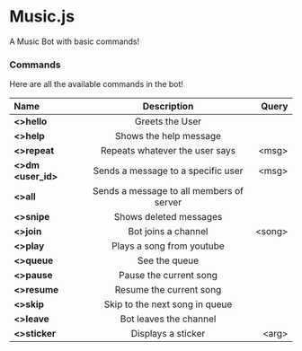 # Music.js
A Music Bot with basic commands!

### Commands

Here are all the available commands in the bot!


|      Name      |              Description                   | Query        |
|:---------------|:------------------------------------------:|-------------:|
|  **<>hello**   |            Greets the User                 |              |
|  **<>help**    |            Shows the help message          |              |
|  **<>repeat**  |      Repeats whatever the user says        |  \<msg>      |      
|**<>dm <user_id>**|     Sends a message to a specific user   |  \<msg>      |
|  **<>all**     |  Sends a message to all members of server  |              | 
|  **<>snipe**   |        Shows deleted messages              |              |
|  **<>join**    |         Bot joins a channel                |  \<song>     |
|  **<>play**    |        Plays a song from youtube           |              |
|  **<>queue**   |             See the queue                  |              |
|  **<>pause**   |         Pause the current song             |              |
|  **<>resume**  |        Resume the current song             |              |
|  **<>skip**    |        Skip to the next song in queue      |              |
|  **<>leave**   |         Bot leaves the channel             |              |
|  **<>sticker** |           Displays a sticker               |  \<arg>      |
